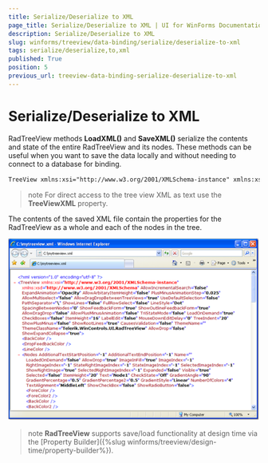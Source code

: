 ```yaml
---
title: Serialize/Deserialize to XML
page_title: Serialize/Deserialize to XML | UI for WinForms Documentation
description: Serialize/Deserialize to XML
slug: winforms/treeview/data-binding/serialize/deserialize-to-xml
tags: serialize/deserialize,to,xml
published: True
position: 5
previous_url: treeview-data-binding-serialize-deserialize-to-xml
---
```


# Serialize/Deserialize to XML


RadTreeView methods __LoadXML()__ and __SaveXML()__ serialize the contents and state of the entire RadTreeView and its nodes. These methods can be useful when you want to save the data locally and without needing to connect to a database for binding.

````xml
TreeView xmlns:xsi="http://www.w3.org/2001/XMLSchema-instance" xmlns:xsd="http://www.w3.org/2001/XMLSchema" AllowDragDrop="true" LabelEdit="true" ThemeName="Breeze" AllowDrop="true" BackColor="Transparent"><Nodes Expanded="true" Text="Node1"><Nodes Expanded="true" Text="Node7"><Nodes Text="Node15" /><Nodes Text="Node16" /></Nodes><Nodes Expanded="true" Text="Node8"><Nodes Text="Node14" /></Nodes><Nodes Text="Node9" /></Nodes><Nodes Expanded="true" Text="Node2"><Nodes Text="Node10" /><Nodes Text="Node11" /></Nodes><Nodes Text="Node3" /><Nodes Expanded="true" Text="Node4"><Nodes Text="Node12" /><Nodes Text="Node13" /></Nodes><Nodes Text="Node5" /><Nodes Text="Node6" /></TreeView>

````

>note For direct access to the tree view XML as text use the __TreeViewXML__ property.
>

The contents of the saved XML file contain the properties for the RadTreeView as a whole and each of the nodes in the tree.

![treeview-data-binding-serialize-deserialize-to-xml 001](images/treeview-data-binding-serialize-deserialize-to-xml001.png)

>note  __RadTreeView__ supports save/load functionality at design time via the [Property Builder]({%slug winforms/treeview/design-time/property-builder%}).
>

